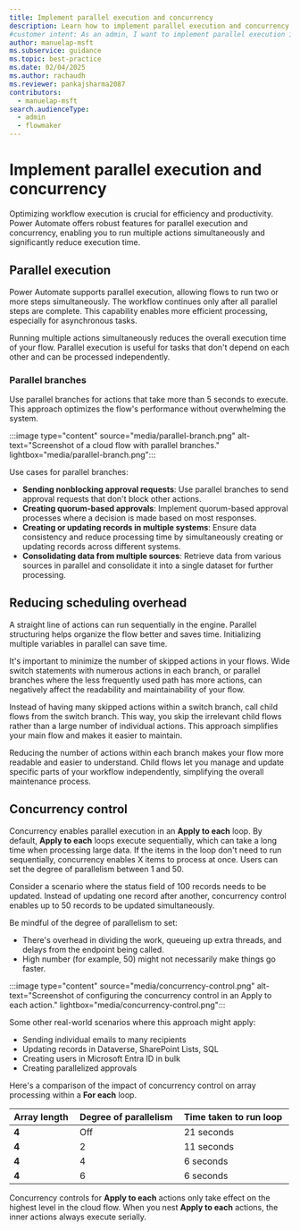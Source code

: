 ```yaml
---
title: Implement parallel execution and concurrency
description: Learn how to implement parallel execution and concurrency in Power Automate to optimize your workflows and reduce execution time.
#customer intent: As an admin, I want to implement parallel execution in Power Automate so that I can optimize workflow efficiency.
author: manuelap-msft
ms.subservice: guidance
ms.topic: best-practice
ms.date: 02/04/2025
ms.author: rachaudh
ms.reviewer: pankajsharma2087
contributors: 
  - manuelap-msft
search.audienceType: 
  - admin
  - flowmaker
---
```


# Implement parallel execution and concurrency

Optimizing workflow execution is crucial for efficiency and productivity. Power Automate offers robust features for parallel execution and concurrency, enabling you to run multiple actions simultaneously and significantly reduce execution time.

## Parallel execution

Power Automate supports parallel execution, allowing flows to run two or more steps simultaneously. The workflow continues only after all parallel steps are complete. This capability enables more efficient processing, especially for asynchronous tasks.

Running multiple actions simultaneously reduces the overall execution time of your flow. Parallel execution is useful for tasks that don't depend on each other and can be processed independently.

### Parallel branches

Use parallel branches for actions that take more than 5 seconds to execute. This approach optimizes the flow's performance without overwhelming the system.

:::image type="content" source="media/parallel-branch.png" alt-text="Screenshot of a cloud flow with parallel branches." lightbox="media/parallel-branch.png":::

Use cases for parallel branches:

- **Sending nonblocking approval requests**: Use parallel branches to send approval requests that don't block other actions. 
- **Creating quorum-based approvals**: Implement quorum-based approval processes where a decision is made based on most responses.
- **Creating or updating records in multiple systems**: Ensure data consistency and reduce processing time by simultaneously creating or updating records across different systems.
- **Consolidating data from multiple sources**: Retrieve data from various sources in parallel and consolidate it into a single dataset for further processing.

## Reducing scheduling overhead

A straight line of actions can run sequentially in the engine. Parallel structuring helps organize the flow better and saves time. Initializing multiple variables in parallel can save time.

It's important to minimize the number of skipped actions in your flows. Wide switch statements with numerous actions in each branch, or parallel branches where the less frequently used path has more actions, can negatively affect the readability and maintainability of your flow.

Instead of having many skipped actions within a switch branch, call child flows from the switch branch. This way, you skip the irrelevant child flows rather than a large number of individual actions. This approach simplifies your main flow and makes it easier to maintain.

Reducing the number of actions within each branch makes your flow more readable and easier to understand. Child flows let you manage and update specific parts of your workflow independently, simplifying the overall maintenance process.

## Concurrency control

Concurrency enables parallel execution in an **Apply to each** loop. By default, **Apply to each** loops execute sequentially, which can take a long time when processing large data. If the items in the loop don't need to run sequentially, concurrency enables X items to process at once. Users can set the degree of parallelism between 1 and 50.

Consider a scenario where the status field of 100 records needs to be updated. Instead of updating one record after another, concurrency control enables up to 50 records to be updated simultaneously.

Be mindful of the degree of parallelism to set:

- There's overhead in dividing the work, queueing up extra threads, and delays from the endpoint being called.
- High number (for example, 50) might not necessarily make things go faster.

:::image type="content" source="media/concurrency-control.png" alt-text="Screenshot of configuring the concurrency control in an Apply to each action." lightbox="media/concurrency-control.png":::

Some other real-world scenarios where this approach might apply:​

- Sending individual emails to many recipients​
- Updating records in Dataverse, SharePoint Lists, SQL​
- Creating users in Microsoft Entra ID in bulk
- Creating parallelized approvals

Here's a comparison of the impact of concurrency control on array processing within a **For each** loop.

| **Array length ​** | **Degree of parallelism ​** | **Time taken to run loop ​** |
|-------------------|----------------------------|-----------------------------|
| **4 ​**            | Off ​                       | 21 seconds ​                 |
| **4 ​**            | 2 ​                         | 11 seconds ​                 |
| **4 ​**            | 4 ​                         | 6 seconds ​                  |
| **4 ​**            | 6 ​                         | 6 seconds ​                  |

Concurrency controls for **Apply to each** actions only take effect on the highest level in the cloud flow. When you nest **Apply to each** actions, the inner actions always execute serially.
<!-- Many links in this doc, which pointed to flow.microsoft.com/blog/*, did not resolve and were thus removed. -->